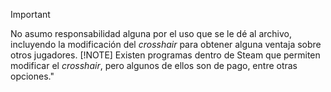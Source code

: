 > [!IMPORTANT]
> No asumo responsabilidad alguna por el uso que se le dé al archivo, incluyendo la modificación del *crosshair* para obtener alguna ventaja sobre otros jugadores.
> [!NOTE]
> Existen programas dentro de Steam que permiten modificar el *crosshair*, pero algunos de ellos son de pago, entre otras opciones."

